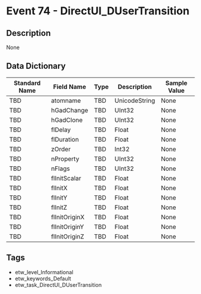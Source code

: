 # Event 74 - DirectUI_DUserTransition

## Description
None

## Data Dictionary
|Standard Name|Field Name|Type|Description|Sample Value|
|---|---|---|---|---|
|TBD|atomname|TBD|UnicodeString|None|None|
|TBD|hGadChange|TBD|UInt32|None|None|
|TBD|hGadClone|TBD|UInt32|None|None|
|TBD|flDelay|TBD|Float|None|None|
|TBD|flDuration|TBD|Float|None|None|
|TBD|zOrder|TBD|Int32|None|None|
|TBD|nProperty|TBD|UInt32|None|None|
|TBD|nFlags|TBD|UInt32|None|None|
|TBD|flInitScalar|TBD|Float|None|None|
|TBD|flInitX|TBD|Float|None|None|
|TBD|flInitY|TBD|Float|None|None|
|TBD|flInitZ|TBD|Float|None|None|
|TBD|flInitOriginX|TBD|Float|None|None|
|TBD|flInitOriginY|TBD|Float|None|None|
|TBD|flInitOriginZ|TBD|Float|None|None|

## Tags
* etw_level_Informational
* etw_keywords_Default
* etw_task_DirectUI_DUserTransition